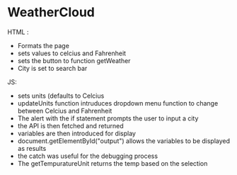 # WeatherCloud

HTML :
- Formats the page
- sets values to celcius and Fahrenheit
- sets the button to function getWeather
- City is set to search bar


JS:
- sets units (defaults to Celcius
- updateUnits function intruduces dropdown menu function to change between Celcius and Fahrenheit
- The alert with the if statement prompts the user to input a city
- the API is then fetched and returned
- variables are then introduced for display
- document.getElementById("output") allows the variables to be displayed as results
- the catch was useful for the debugging process
- The getTempuratureUnit returns the temp based on the selection

